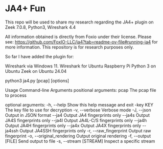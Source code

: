 # JA4+ Fun
This repo will be used to share my research regarding the JA4+ plugin on Zeek 7.0.8, Python3, Wireshark 4.4

All information obtained is directly from Foxio under their license. Please see: https://github.com/FoxIO-LLC/ja4?tab=readme-ov-file#running-ja4 for more information. This repository is for research purposes only. 

So far I have added the plugin for:

   Wireshark via Windows 11. 
   Wireshark for Ubuntu Raspberry Pi
   Python 3 on Ubuntu 
   Zeek on Ubuntu 24.04

python3 ja4.py [pcap] [options] 

Usage
Command-line Arguments
positional arguments:
  pcap                      The pcap file to process

optional arguments:
  -h, --help                Show this help message and exit
  -key KEY                  The key file to use for decryption
  -v, --verbose             Verbose mode
  -J, --json                Output in JSON format
  --ja4                     Output JA4 fingerprints only
  --ja4s                    Output JA4S fingerprints only
  --ja4l                    Output JA4L-C/S fingerprints only
  --ja4h                    Output JA4H fingerprints only
  --ja4x                    Output JA4X fingerprints only
  --ja4ssh                  Output JA4SSH fingerprints only
  -r, --raw_fingerprint     Output raw fingerprint
  -o, --original_rendering  Output original rendering
  -f, --output [FILE]       Send output to file
  -s, --stream [STREAM]     Inspect a specific stream

